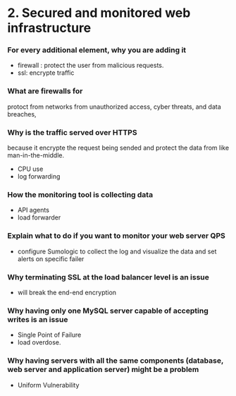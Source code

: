 # 2. Secured and monitored web infrastructure 
    
### For every additional element, why you are adding it
- firewall : protect the user from malicious requests. 
- ssl: encrypte traffic
### What are firewalls for
protoct from networks from unauthorized access, cyber threats, and data breaches,
### Why is the traffic served over HTTPS

because it encrypte the request being sended and protect the data from like man-in-the-middle.
- CPU use
- log forwarding
### How the monitoring tool is collecting data
- API agents 
- load forwarder
### Explain what to do if you want to monitor your web server QPS
- configure Sumologic to collect the log and visualize the data and set alerts on specific failer
### Why terminating SSL at the load balancer level is an issue
- will break the end-end encryption
### Why having only one MySQL server capable of accepting writes is an issue
- Single Point of Failure
- load overdose.
### Why having servers with all the same components (database, web server and application server) might be a problem
- Uniform Vulnerability